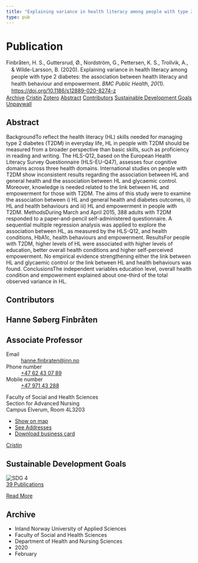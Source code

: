 ```yaml
---
title: "Explaining variance in health literacy among people with type 2 diabetes: the association between health literacy and health behaviour and empowerment"
type: pub
---
```

<h1>Publication</h1>
<article id="csl-bib-container-XHDMN8U8" class="csl-bib-container">
  <div class="csl-bib-body" style="line-height: 1.35; padding-left: 1em; text-indent:-1em;">
  <div class="csl-entry">Finbr&#xE5;ten, H. S., Guttersrud, &#xD8;., Nordstr&#xF6;m, G., Pettersen, K. S., Trollvik, A., &amp; Wilde-Larsson, B. (2020). Explaining variance in health literacy among people with type 2 diabetes: the association between health literacy and health behaviour and empowerment. <i>BMC Public Health</i>, <i>20</i>(1). <a href="https://doi.org/10.1186/s12889-020-8274-z">https://doi.org/10.1186/s12889-020-8274-z</a></div>
</div>
  <div class="csl-bib-buttons">
    <a href="#taxonomy-article-XHDMN8U8" class="csl-bib-button">Archive</a>
    <a href="https://app.cristin.no/results/show.jsf?id=1790627" alt="Cristin URL" class="csl-bib-button">Cristin</a>
    <a href="http://zotero.org/groups/5022929/items/XHDMN8U8" alt="Zotero URL" class="csl-bib-button">Zotero</a>
    <a href="#abstract-article-XHDMN8U8" class="csl-bib-button">Abstract</a>
    <a href="#contributors-article-XHDMN8U8" class="csl-bib-button">Contributors</a>
    <a href="#sdg-article-XHDMN8U8" class="csl-bib-button">Sustainable Development Goals</a>
    <a href="https://bmcpublichealth.biomedcentral.com/track/pdf/10.1186/s12889-020-8274-z" class="csl-bib-button">Unpaywall</a>
  </div>
  <div id="csl-bib-meta-container-XHDMN8U8"></div>
</article>
<div id="csl-bib-meta-XHDMN8U8" class="csl-bib-meta">
  <article id="abstract-article-XHDMN8U8" class="abstract-article">
    <h1>Abstract</h1>
    BackgroundTo reflect the health literacy (HL) skills needed for managing type 2 diabetes (T2DM) in everyday life, HL in people with T2DM should be measured from a broader perspective than basic skills, such as proficiency in reading and writing. The HLS-Q12, based on the European Health Literacy Survey Questionnaire (HLS-EU-Q47), assesses four cognitive domains across three health domains. International studies on people with T2DM show inconsistent results regarding the association between HL and general health and the association between HL and glycaemic control. Moreover, knowledge is needed related to the link between HL and empowerment for those with T2DM. The aims of this study were to examine the association between i) HL and general health and diabetes outcomes, ii) HL and health behaviours and iii) HL and empowerment in people with T2DM. MethodsDuring March and April 2015, 388 adults with T2DM responded to a paper-and-pencil self-administered questionnaire. A sequential multiple regression analysis was applied to explore the association between HL, as measured by the HLS-Q12, and health conditions, HbA1c, health behaviours and empowerment. ResultsFor people with T2DM, higher levels of HL were associated with higher levels of education, better overall health conditions and higher self-perceived empowerment. No empirical evidence strengthening either the link between HL and glycaemic control or the link between HL and health behaviours was found. ConclusionsThe independent variables education level, overall health condition and empowerment explained about one-third of the total observed variance in HL.
  </article>
  <article id="contributors-article-XHDMN8U8" class="contributors-article">
    <h1>Contributors</h1>
    <div class="personas">
<div class="vrtx-hinn-person-card">
<div class="photo">
<i class="lar la-user-circle missing-person"></i>
</div>
<div class="info">
<hgroup><h1>Hanne Søberg Finbråten</h1>
<h2>Associate Professor</h2>
</hgroup><dl>
<dt>Email</dt>
<dd>
<a href="mailto:hanne.finbraten@inn.no">hanne.finbraten@inn.no</a>
</dd>
<dt>Phone number</dt>
<dd><a href="tel:+4762430789">
+47 62 43 07 89
</a></dd>
<dt>Mobile number</dt>
<dd><a href="tel:+4797143288">
+47 971 43 288
</a></dd>
</dl>
<p>
Faculty of Social and Health Sciences<br>
Section for Advanced Nursing<br>
Campus Elverum,
Room 4L3203
</p>
<ul class="vrtx-hinn-links">
<li><a href="https://www.google.com/maps?q=60.88177,11.53669">Show on map</a></li>
<li><a href="https://www.inn.no/english/find-an-employee/hanne-finbraten.html#vrtx-hinn-addresses">See Addresses</a></li>
<li><a href="https://www.inn.no/english/find-an-employee/hanne-finbraten.html?vrtx=vcf">Download business card</a></li>
</ul>
</div>
</div>
<a href="https://app.cristin.no/persons/show.jsf?id=328418" alt="Cristin URL" class="personas-cristin">Cristin</a>
</div>
  </article>
  <article id="sdg-article-XHDMN8U8" class="sdg-article">
    <h1>Sustainable Development Goals</h1>
    <div class="sdg-container"><div id="sdg4" class="sdg">
<img src="{{< params subfolder >}}images/sdg/sdg04_en.png" class="image" alt="SDG 4">
<div class="sdg-overlay">
<a href="{{< params subfolder >}}en/archive/?sdg=4#archive" class="sdg-publication-count"><span>39</span> Publications</a>
<p><a href="https://sdgs.un.org/goals/goal4" class="sdg-read-more">Read More</a></p>
</div>
</div></div>
  </article>
  <article id="taxonomy-article-XHDMN8U8" class="taxonomy-article">
    <h1>Archive</h1>
    <ul>
      <li>Inland Norway University of Applied Sciences</li>
      <li>Faculty of Social and Health Sciences</li>
      <li>Department of Health and Nursing Sciences</li>
      <li>2020</li>
      <li>February</li>
    </ul>
  </article>
</div>
